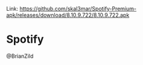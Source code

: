 Link: https://github.com/skal3mar/Spotify-Premium-apk/releases/download/8.10.9.722/8.10.9.722.apk



# Spotify
@BrianZild

